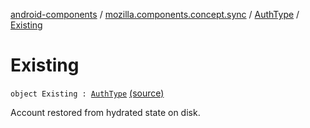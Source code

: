[android-components](../../index.md) / [mozilla.components.concept.sync](../index.md) / [AuthType](index.md) / [Existing](./-existing.md)

# Existing

`object Existing : `[`AuthType`](index.md) [(source)](https://github.com/mozilla-mobile/android-components/blob/master/components/concept/sync/src/main/java/mozilla/components/concept/sync/OAuthAccount.kt#L261)

Account restored from hydrated state on disk.

